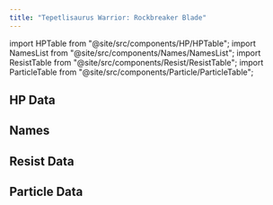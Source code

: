 ```yaml
---
title: "Tepetlisaurus Warrior: Rockbreaker Blade"
---
```


import HPTable from "@site/src/components/HP/HPTable";
import NamesList from "@site/src/components/Names/NamesList";
import ResistTable from "@site/src/components/Resist/ResistTable";
import ParticleTable from "@site/src/components/Particle/ParticleTable";

## HP Data

<HPTable item_key="tepetlisauruswarriorrockbreakerblade" data_src="enemy" />

## Names

<NamesList item_key="tepetlisauruswarriorrockbreakerblade" data_src="enemy" />

## Resist Data

<ResistTable item_key="tepetlisauruswarriorrockbreakerblade" data_src="enemy" />

## Particle Data

<ParticleTable item_key="tepetlisauruswarriorrockbreakerblade" data_src="enemy" />